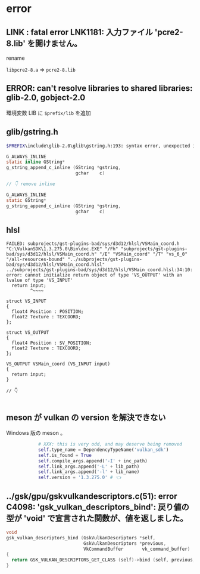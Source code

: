 # error

## LINK : fatal error LNK1181: 入力ファイル 'pcre2-8.lib' を開けません。

rename

`libpcre2-8.a` => `pcre2-8.lib`

## ERROR: can't resolve libraries to shared libraries: glib-2.0, gobject-2.0

環境変数 LIB に `$prefix/lib` を追加

## glib/gstring.h

```sh
$PREFIX\include\glib-2.0\glib\gstring.h:193: syntax error, unexpected identifier in '__forceinline' at '__forceinline'
```

```c
G_ALWAYS_INLINE
static inline GString*
g_string_append_c_inline (GString *gstring,
                          gchar    c)

// 👇 remove inline

G_ALWAYS_INLINE
static GString*
g_string_append_c_inline (GString *gstring,
                          gchar    c)
```

## hlsl

```
FAILED: subprojects/gst-plugins-bad/sys/d3d12/hlsl/VSMain_coord.h
"C:\VulkanSDK\1.3.275.0\Bin\dxc.EXE" "/Fh" "subprojects/gst-plugins-bad/sys/d3d12/hlsl/VSMain_coord.h" "/E" "VSMain_coord" "/T" "vs_6_0" "/all-resources-bound" "../subprojects/gst-plugins-bad/sys/d3d12/hlsl/VSMain_coord.hlsl"
../subprojects/gst-plugins-bad/sys/d3d12/hlsl/VSMain_coord.hlsl:34:10: error: cannot initialize return object of type 'VS_OUTPUT' with an lvalue of type 'VS_INPUT'
  return input;
         ^~~~~
```

```hlsl
struct VS_INPUT
{
  float4 Position : POSITION;
  float2 Texture : TEXCOORD;
};

struct VS_OUTPUT
{
  float4 Position : SV_POSITION;
  float2 Texture : TEXCOORD;
};

VS_OUTPUT VSMain_coord (VS_INPUT input)
{
  return input;
}

// 👇


```

## meson が vulkan の version を解決できない

Windows 版の meson 。

```py title="site-packages\mesonbuild\dependencies\ui.py"
            # XXX: this is very odd, and may deserve being removed
            self.type_name = DependencyTypeName('vulkan_sdk')
            self.is_found = True
            self.compile_args.append('-I' + inc_path)
            self.link_args.append('-L' + lib_path)
            self.link_args.append('-l' + lib_name)
            self.version = '1.3.275.0' # 👈
```

## ../gsk/gpu/gskvulkandescriptors.c(51): error C4098: 'gsk_vulkan_descriptors_bind': 戻り値の型が 'void' で宣言された関数が、値を返しました。

```c
void
gsk_vulkan_descriptors_bind (GskVulkanDescriptors *self,
                             GskVulkanDescriptors *previous,
                             VkCommandBuffer       vk_command_buffer)
{
  return GSK_VULKAN_DESCRIPTORS_GET_CLASS (self)->bind (self, previous, vk_command_buffer);
}
```
